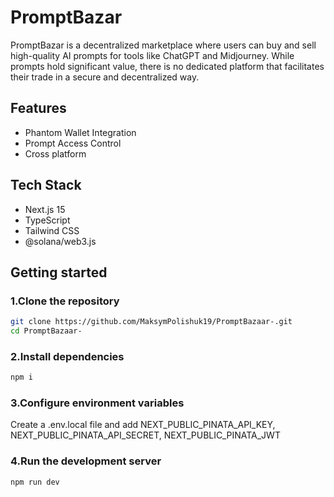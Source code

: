 
# PromptBazar

PromptBazar is a decentralized marketplace where users can buy and sell high-quality AI prompts for tools like ChatGPT and Midjourney. While prompts hold significant value, there is no dedicated platform that facilitates their trade in a secure and decentralized way.

## Features

- Phantom Wallet Integration
- Prompt Access Control
- Cross platform


## Tech Stack

- Next.js 15
- TypeScript
- Tailwind CSS
- @solana/web3.js


## Getting started

### 1.Clone the repository

```bash
git clone https://github.com/MaksymPolishuk19/PromptBazaar-.git
cd PromptBazaar-
```

### 2.Install dependencies

```bash
npm i
```

### 3.Configure environment variables
Create a .env.local file and add NEXT_PUBLIC_PINATA_API_KEY, NEXT_PUBLIC_PINATA_API_SECRET, NEXT_PUBLIC_PINATA_JWT

### 4.Run the development server

```bash
npm run dev
```